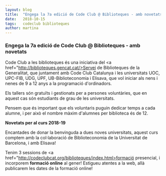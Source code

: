 ```yaml
---
layout: blog
title:  "Engega la 7a edició de Code Club @ Biblioteques - amb novetats"
date:   2018-10-15
tags:   codeclub biblioteques 
author: martina
---
```


### Engega la 7a edició de Code Club @ Biblioteques - amb novetats

Code Club a les biblioteques és una iniciativa del <a href="http://biblioteques.gencat.cat/>Servei de Biblioteques de la Generalitat</a>, 
que juntament amb Code Club Catalunya i les universitats UOC, UPC-FIB, UDG, UPF, UB-Biblioteconomia i Elisava, 
que vol iniciar als nens i nenes de 9 a 12 anys a la programació d'ordinadors. 

Els tallers són gratuïts i gestionats per a persones voluntàries, que en aquest cas són estudiants de grau de les universitats. 

Pensem que és important que els voluntaris puguin dedicar temps a cada alumne, i per això el nombre 
màxim d'alumnes per biblioteca és de 12.

<strong>Novetats per al curs 2018-19</strong>

Encantades de donar la benvinguda a dues noves universitats, aquest curs comptem amb la col·laboració de Biblioteconomia 
de la Universitat de Barcelona, i amb Elisava! 

Tenim 3 sessions de <a href="http://codeclubcat.org/biblioteques/index.html>formació presencial</a>, i incorporem <b>formació online</b> al gener! Estigueu atentes a la web, allà publicarem 
les dates de la formació online! 
